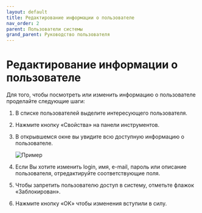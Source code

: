 ```yaml
---
layout: default
title: Редактирование информации о пользователе
nav_order: 2
parent: Пользователи системы
grand_parent: Руководство пользователя
---
```


# Редактирование информации о пользователе

Для того, чтобы посмотреть или изменить информацию о пользователе проделайте следующие шаги:

1. В списке пользователей выделите интересующего пользователя.

2. Нажмите кнопку «Свойства» на панели инструментов.

3. В открывшемся окне вы увидите всю доступную информацию о пользователе.

	![Пример]({{site.baseurl}}/docs/images/u-4.png)

4. Если Вы хотите изменить login, имя, e-mail, пароль или описание пользователя, отредактируйте соответствующие поля.

5. Чтобы запретить пользователю доступ в систему, отметьте флажок «Заблокирован».

6. Нажмите кнопку «OK» чтобы изменения вступили в силу.